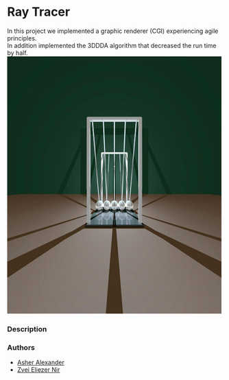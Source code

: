 # Ray Tracer
In this project we implemented a graphic renderer (CGI) experiencing agile principles.  
In addition implemented the 3DDDA algorithm that decreased the run time by half.
<img src="newton_balls.jpg" height="600" width="500" >

### Description

### Authors
* [Asher Alexander](https://github.com/asher99)
* [Zvei Eliezer Nir](https://github.com/ZveiEliezerNir)
